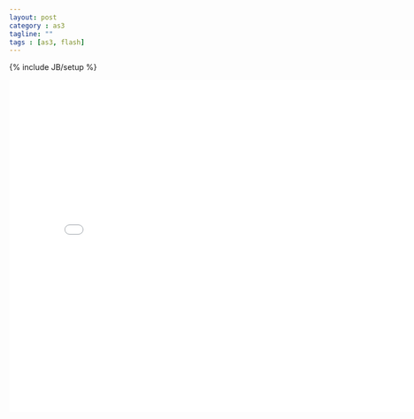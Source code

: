 ```yaml
---
layout: post
category : as3
tagline: ""
tags : [as3, flash]
---
```

{% include JB/setup %}

<div id="altContent" style="width:800px height:600px">
<iframe src="/assets/native3d/sponza" width="800" height="600" frameborder="no" border="0" marginwidth="0" marginheight="0" scrolling="no" allowtransparency="yes">
</iframe>
</div>

